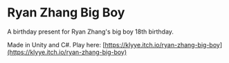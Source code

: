 # Ryan Zhang Big Boy

A birthday present for Ryan Zhang's big boy 18th birthday.

Made in Unity and C#. Play here: [https://klyye.itch.io/ryan-zhang-big-boy](https://klyye.itch.io/ryan-zhang-big-boy)
